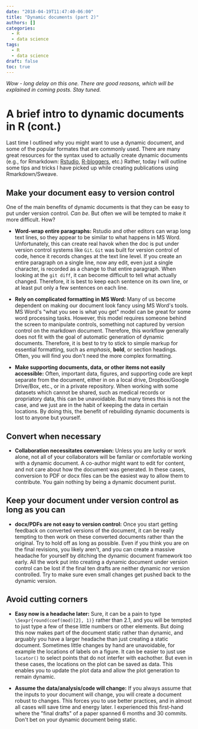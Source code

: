 ```yaml
---
date: "2018-04-19T11:47:40-06:00"
title: "Dynamic documents (part 2)"
authors: []
categories:
  - R
  - data science
tags:
  - R
  - data science
draft: false
toc: true
---
```


*Wow - long delay on this one. There are good reasons, which will be explained in coming posts. Stay tuned.*

# A brief intro to dynamic documents in R (cont.)

Last time I outlined why you might want to use a dynamic document, and some of the popular formates that are commonly used.
There are many great resources for the syntax used to actually create dynamic documents (e.g., for Rmarkdown: [Rstudio](https://rmarkdown.rstudio.com/), [R-bloggers](https://www.r-bloggers.com/r-markdown-and-knitr-tutorial-part-1/), etc.)
Rather, today I will outline some tips and tricks I have picked up while creating publications using Rmarkdown/Sweave.

## Make your document easy to version control

One of the main benefits of dynamic documents is that they can be easy to put under version control. 
*Can be.* But often we will be tempted to make it more difficult. How?

  + **Word-wrap entire paragraphs:** Rstudio and other editors can wrap long text lines, so they appear to be similar to what happens in MS Word. 
  Unfortunately, this can create real havok when the doc is put under version control systems like `Git`.
  `Git` was built for version control of code, hence it records changes at the text line level.
  If you create an entire paragraph on a single line, now any edit, even just a single character, is recorded as a change to that entire paragraph.
  When looking at the `git diff`, it can become difficult to tell what actually changed.
  Therefore, it is best to keep each sentence on its own line, or at least put only a few sentences on each line.
  
  + **Rely on complicated formatting in MS Word:** Many of us become dependent on making our document look fancy using MS Word's tools.
  MS Word's "what you see is what you get" model can be great for some word processing tasks.
  However, this model requires someone behind the screen to manipulate controls, something not captured by version control on the markdown document.
  Therefore, this workflow generally does not fit with the goal of automatic generation of dynamic documents. 
  Therefore, it is best to try to stick to simple markup for essential formatting, such as *emphasis*, **bold**, or section headings.
  Often, you will find you don't need the more complex formatting.

  + **Make supporting documents, data, or other items not easily accessible:** 
  Often, important data, figures, and supporting code are kept separate from the document, either in on a local drive, Dropbox/Google Drive/Box, etc., or in a private repository.
  When working with some datasets which cannot be shared, such as medical records or propriatory data, this can be unavoidable.
  But many times this is not the case, and we just are in the habit of keeping the data in certain locations.
  By doing this, the benefit of rebuilding dynamic documents is lost to anyone but yourself.

## Convert when necessary

  + **Collaboration necessitates conversion:** Unless you are lucky or work alone, not all of your collaborators will be familar or comfortable working with a dynamic document.
  A co-author might want to edit for content, and not care about how the document was generated.
  In these cases, conversion to PDF or docx files can be the easiest way to allow them to contribute.
  You gain nothing by being a dynamic document purist. 
  
## Keep your document under version control as long as you can

  + **docx/PDFs are not easy to version control:**
  Once you start getting feedback on converted versions of the document, it can be really tempting to then work on these converted documents rather than the original.
  Try to hold off as long as possible.
  Even if you think you are on the final revisions, you likely aren't, and you can create a massive headache for yourself by ditching the dynamic document framework too early.
  All the work put into creating a dynamic document under version control can be lost if the final ten drafts are neither dynamic nor version controlled.
  Try to make sure even small changes get pushed back to the dynamic version.
  
## Avoid cutting corners

  + **Easy now is a headache later:**
  Sure, it can be a pain to type `\Sexpr{round(coef(mod)[2], 1)}` rather than 2.1, and you will be tempted to just type a few of these little numbers or other elements. 
  But doing this now makes part of the document static rather than dynamic, and arguably you have a larger headache than just creating a static document.
  Sometimes little changes by hand are unavoidable, for example the locations of labels on a figure. 
  It can be easier to just use `locator()` to select points that do not interfer with eachother.
  But even in these cases, the locations on the plot can be saved as data.
  This enables you to update the plot data and allow the plot generation to remain dynamic.
  
  + **Assume the data/analysis/code will change:**
  If you always assume that the inputs to your document will change, you will create a document robust to changes.
  This forces you to use better practices, and in almost all cases will save time and energy later.
  I experienced this first-hand where the "final drafts" of a paper spanned 6 months and 30 commits.
  Don't bet on your dynamic document being static.

